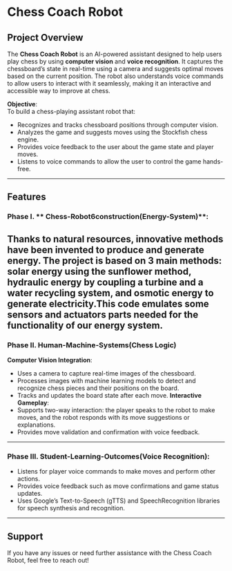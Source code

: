 # Chess Coach Robot

## Project Overview

The **Chess Coach Robot** is an AI-powered assistant designed to help users play chess by using **computer vision** and **voice recognition**. It captures the chessboard’s state in real-time using a camera and suggests optimal moves based on the current position. The robot also understands voice commands to allow users to interact with it seamlessly, making it an interactive and accessible way to improve at chess.

**Objective**:  
To build a chess-playing assistant robot that:
- Recognizes and tracks chessboard positions through computer vision.
- Analyzes the game and suggests moves using the Stockfish chess engine.
- Provides voice feedback to the user about the game state and player moves.
- Listens to voice commands to allow the user to control the game hands-free.

---

## Features

### Phase I. ** Chess-Robot6construction(Energy-System)**:
Thanks to natural resources, innovative methods have been invented to produce and generate energy. The project is based on 3 main methods: solar energy using the sunflower method, hydraulic energy by coupling a turbine and a water recycling system, and osmotic energy to generate electricity.This code emulates some sensors and actuators parts needed for the functionality of our energy system. 
---

### Phase II. **Human-Machine-Systems(Chess Logic)**
**Computer Vision Integration**:
- Uses a camera to capture real-time images of the chessboard.
- Processes images with machine learning models to detect and recognize chess pieces and their positions on the board.
- Tracks and updates the board state after each move.
**Interactive Gameplay**:
- Supports two-way interaction: the player speaks to the robot to make moves, and the robot responds with its move suggestions or explanations.
- Provides move validation and confirmation with voice feedback.
---

### Phase III. **Student-Learning-Outcomes(Voice Recognition)**:
- Listens for player voice commands to make moves and perform other actions.
- Provides voice feedback such as move confirmations and game status updates.
- Uses Google’s Text-to-Speech (gTTS) and SpeechRecognition libraries for speech synthesis and recognition.


---
## Support

If you have any issues or need further assistance with the Chess Coach Robot, feel free to reach out!

